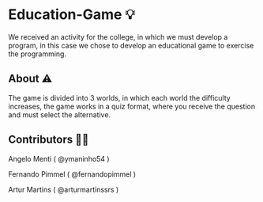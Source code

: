 # Education-Game 💡

We received an activity for the college, in which we must develop a program, in this case we chose to develop an educational game to exercise the programming.

## About ⚠️

The game is divided into 3 worlds, in which each world the difficulty increases, the game works in a quiz format, where you receive the question and must select the alternative.


## Contributors 👩‍💻

Angelo Menti ( @ymaninho54 )

Fernando Pimmel ( @fernandopimmel )

Artur Martins ( @arturmartinssrs )

